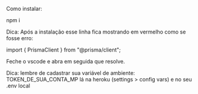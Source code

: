 Como instalar:

npm i

Dica: Após a instalação esse linha fica mostrando em vermelho como se
fosse erro:

import { PrismaClient } from "@prisma/client";

Feche o vscode e abra em seguida que resolve.

Dica:
lembre de cadastrar sua variável de ambiente:
TOKEN_DE_SUA_CONTA_MP
lá na heroku (settings > config vars) e no seu .env local
